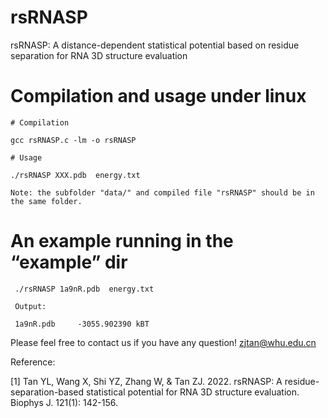 
# rsRNASP

rsRNASP: A distance-dependent statistical potential based on residue separation for RNA 3D structure evaluation

# Compilation and usage under linux

```
# Compilation

gcc rsRNASP.c -lm -o rsRNASP

# Usage

./rsRNASP XXX.pdb  energy.txt

Note: the subfolder "data/" and compiled file "rsRNASP" should be in the same folder.
```

# An example running in the “example” dir
```
 ./rsRNASP 1a9nR.pdb  energy.txt

 Output:

 1a9nR.pdb     -3055.902390 kBT

```
Please feel free to contact us if you have any question!
zjtan@whu.edu.cn

Reference:

[1] Tan YL, Wang X, Shi YZ, Zhang W, & Tan ZJ. 2022. rsRNASP: A residue-separation-based statistical potential for RNA 3D structure
evaluation. Biophys J. 121(1): 142-156.
